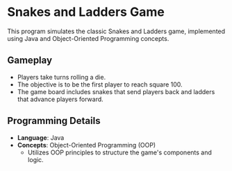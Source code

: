# Snakes and Ladders Game

This program simulates the classic Snakes and Ladders game, implemented using Java and Object-Oriented Programming concepts.

## Gameplay

- Players take turns rolling a die.
- The objective is to be the first player to reach square 100.
- The game board includes snakes that send players back and ladders that advance players forward.

## Programming Details

- **Language**: Java
- **Concepts**: Object-Oriented Programming (OOP)
  - Utilizes OOP principles to structure the game's components and logic.
